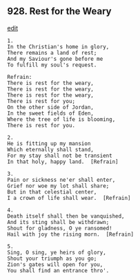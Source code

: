 
## 928.  Rest for the Weary
[edit](https://docs.google.com/document/d/1gUPu%2DzP4WbZPo4jVHkZNWMHAnK6PNX0W/edit?mode=html)



    1.
    In the Christian's home in glory,
    There remains a land of rest;
    And my Saviour's gone before me
    To fulfill my soul's request.

    Refrain:
    There is rest for the weary,
    There is rest for the weary,
    There is rest for the weary,
    There is rest for you;
    On the other side of Jordan,
    In the sweet fields of Eden,
    Where the tree of life is blooming,
    There is rest for you.

    2.
    He is fitting up my mansion
    Which eternally shall stand,
    For my stay shall not be transient
    In that holy, happy land.  [Refrain]

    3.
    Pain or sickness ne'er shall enter,
    Grief nor woe my lot shall share;
    But in that celestial center,
    I a crown of life shall wear.  [Refrain]

    4.
    Death itself shall then be vanquished,
    And its sting shall be withdrawn;
    Shout for gladness, O ye ransomed!
    Hail with joy the rising morn.  [Refrain]

    5.
    Sing, O sing, ye heirs of glory,
    Shout your triumph as you go;
    Zion's gates will open for you,
    You shall find an entrance thro'.
